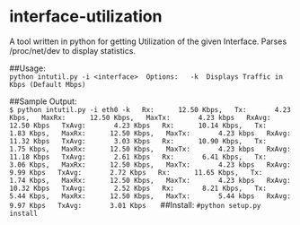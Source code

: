 # interface-utilization

A tool written in python for getting Utilization of the given Interface.
Parses /proc/net/dev to display statistics.

##Usage:  
  `python intutil.py -i <interface> 
  Options:  
  -k  Displays Traffic in Kbps (Default Mbps)`  
  
##Sample Output:  
`$ python intutil.py -i eth0 -k  
Rx:      12.50 Kbps,   Tx:       4.23 Kbps,   MaxRx:      12.50 Kbps,   MaxTx:       4.23 kbps   RxAvg:      12.50 Kbps   TxAvg:       4.23 Kbps  
Rx:      10.14 Kbps,   Tx:       1.83 Kbps,   MaxRx:      12.50 Kbps,   MaxTx:       4.23 kbps   RxAvg:      11.32 Kbps   TxAvg:       3.03 Kbps  
Rx:      10.90 Kbps,   Tx:       1.75 Kbps,   MaxRx:      12.50 Kbps,   MaxTx:       4.23 kbps   RxAvg:      11.18 Kbps   TxAvg:       2.61 Kbps  
Rx:       6.41 Kbps,   Tx:       3.06 Kbps,   MaxRx:      12.50 Kbps,   MaxTx:       4.23 kbps   RxAvg:       9.99 Kbps   TxAvg:       2.72 Kbps  
Rx:      11.65 Kbps,   Tx:       1.74 Kbps,   MaxRx:      12.50 Kbps,   MaxTx:       4.23 kbps   RxAvg:      10.32 Kbps   TxAvg:       2.52 Kbps  
Rx:       8.21 Kbps,   Tx:       5.44 Kbps,   MaxRx:      12.50 Kbps,   MaxTx:       5.44 kbps   RxAvg:       9.97 Kbps   TxAvg:       3.01 Kbps  
`
##Install:
`#python setup.py install`
